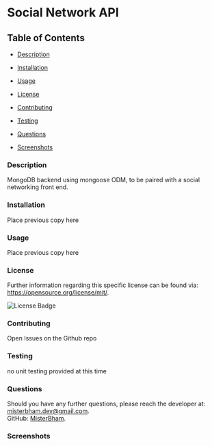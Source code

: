 # Social Network API
## Table of Contents 
* [Description](#Description) 

* [Installation](#Installation) 

* [Usage](#Usage) 

* [License](#License) 

* [Contributing](#Contributing) 

* [Testing](#Testing) 

* [Questions](#Questions) 

* [Screenshots](#Screenshots) 

### Description
MongoDB backend using mongoose ODM, to be paired with a social networking front end.

### Installation
Place previous copy here

### Usage
Place previous copy here

### License
Further information regarding this specific license can be found via: https://opensource.org/license/mit/. 

![License Badge](https://img.shields.io/badge/License-MIT-yellow.svg)

### Contributing
Open Issues on the Github repo

### Testing
no unit testing provided at this time

### Questions
Should you have any further questions, please reach the developer at: misterbham.dev@gmail.com. </br> GitHub: <a href="https://github.com/MisterBham">MisterBham</a>. </br> 
### Screenshots

